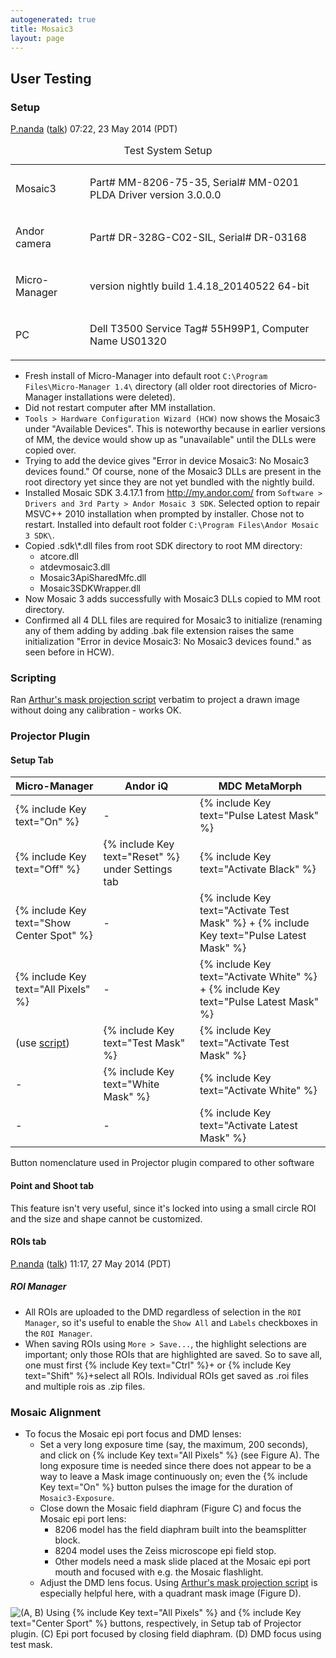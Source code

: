```yaml
---
autogenerated: true
title: Mosaic3
layout: page
---
```


## User Testing

### Setup

[P.nanda](User:P.nanda "wikilink")
([talk](User_talk:P.nanda "wikilink")) 07:22, 23 May 2014 (PDT)

<table>
<caption>Test System Setup</caption>
<tbody>
<tr class="odd">
<td><p>Mosaic3</p></td>
<td><p>Part# MM-8206-75-35, Serial# MM-0201<br />
PLDA Driver version 3.0.0.0</p></td>
</tr>
<tr class="even">
<td><p>Andor camera</p></td>
<td><p>Part# DR-328G-C02-SIL, Serial# DR-03168</p></td>
</tr>
<tr class="odd">
<td><p>Micro-Manager</p></td>
<td><p>version nightly build 1.4.18_20140522 64-bit</p></td>
</tr>
<tr class="even">
<td><p>PC</p></td>
<td><p>Dell T3500 Service Tag# 55H99P1, Computer Name US01320</p></td>
</tr>
</tbody>
</table>

  - Fresh install of Micro-Manager into default root `C:\Program
    Files\Micro-Manager 1.4\` directory (all older root directories of
    Micro-Manager installations were deleted).
  - Did not restart computer after MM installation.
  - `Tools > Hardware Configuration Wizard (HCW)` now shows the Mosaic3
    under "Available Devices". This is noteworthy because in earlier
    versions of MM, the device would show up as "unavailable" until the
    DLLs were copied over.
  - Trying to add the device gives "Error in device Mosaic3: No Mosaic3
    devices found." Of course, none of the Mosaic3 DLLs are present in
    the root directory yet since they are not yet bundled with the
    nightly build.
  - Installed Mosaic SDK 3.4.17.1 from <http://my.andor.com/> from
    `Software > Drivers and 3rd Party > Andor Mosaic 3 SDK`. Selected
    option to repair MSVC++ 2010 installation when prompted by
    installer. Chose not to restart. Installed into default root folder
    `C:\Program Files\Andor Mosaic 3 SDK\`.
  - Copied .sdk\\\*.dll files from root SDK directory to root MM
    directory:
      - atcore.dll
      - atdevmosaic3.dll
      - Mosaic3ApiSharedMfc.dll
      - Mosaic3SDKWrapper.dll
  - Now Mosaic 3 adds successfully with Mosaic3 DLLs copied to MM root
    directory.
  - Confirmed all 4 DLL files are required for Mosaic3 to initialize
    (renaming any of them adding by adding .bak file extension raises
    the same initialization "Error in device Mosaic3: No Mosaic3 devices
    found." as seen before in HCW).

### Scripting

Ran [Arthur's mask projection script](Mosaic3#Scripting "wikilink")
verbatim to project a drawn image without doing any calibration - works
OK.

### Projector Plugin

#### Setup Tab

| Micro-Manager                                | Andor iQ                                       | MDC MetaMorph                                                                      |
| -------------------------------------------- | ---------------------------------------------- | ---------------------------------------------------------------------------------- |
| {% include Key text="On" %}                     | \-                                             | {% include Key text="Pulse Latest Mask" %}                                            |
| {% include Key text="Off" %}                    | {% include Key text="Reset" %} under Settings tab | {% include Key text="Activate Black" %}                                               |
| {% include Key text="Show Center Spot" %}       | \-                                             | {% include Key text="Activate Test Mask" %} + {% include Key text="Pulse Latest Mask" %} |
| {% include Key text="All Pixels" %}             | \-                                             | {% include Key text="Activate White" %} + {% include Key text="Pulse Latest Mask" %}     |
| (use [script](Mosaic3#Scripting "wikilink")) | {% include Key text="Test Mask" %}                | {% include Key text="Activate Test Mask" %}                                           |
| \-                                           | {% include Key text="White Mask" %}               | {% include Key text="Activate White" %}                                               |
| \-                                           | \-                                             | {% include Key text="Activate Latest Mask" %}                                         |

Button nomenclature used in Projector plugin compared to other software

#### Point and Shoot tab

This feature isn't very useful, since it's locked into using a small
circle ROI and the size and shape cannot be customized.

#### ROIs tab

[P.nanda](User:P.nanda "wikilink")
([talk](User_talk:P.nanda "wikilink")) 11:17, 27 May 2014 (PDT)

##### ROI Manager

  - All ROIs are uploaded to the DMD regardless of selection in the `ROI
    Manager`, so it's useful to enable the `Show All` and `Labels`
    checkboxes in the `ROI Manager`.
  - When saving ROIs using `More > Save...`, the highlight selections
    are important; only those ROIs that are highlighted are saved. So to
    save all, one must first {% include Key text="Ctrl" %}+ or
    {% include Key text="Shift" %}+select all ROIs. Individual ROIs get
    saved as .roi files and multiple rois as .zip files.

### Mosaic Alignment

  - To focus the Mosaic epi port focus and DMD lenses:
      - Set a very long exposure time (say, the maximum, 200 seconds),
        and click on {% include Key text="All Pixels" %} (see Figure A).
        The long exposure time is needed since there does not appear to
        be a way to leave a Mask image continuously on; even the
        {% include Key text="On" %} button pulses the image for the
        duration of `Mosaic3-Exposure`.
      - Close down the Mosaic field diaphram (Figure C) and focus the
        Mosaic epi port lens:
          - 8206 model has the field diaphram built into the
            beamsplitter block.
          - 8204 model uses the Zeiss microscope epi field stop.
          - Other models need a mask slide placed at the Mosaic epi port
            mouth and focused with e.g. the Mosaic flashlight.
      - Adjust the DMD lens focus. Using [Arthur's mask projection
        script](Mosaic3#Scripting "wikilink") is especially helpful
        here, with a quadrant mask image (Figure D).

![(A, B) Using {% include Key text="All Pixels" %} and
{% include Key text="Center Sport" %} buttons, respectively, in Setup tab
of Projector plugin. (C) Epi port focused by closing field diaphram. (D)
DMD focus using test mask.](media/FullResolution_fig_mosic3_cal.png
"(A, B) Using  and  buttons, respectively, in Setup tab of Projector plugin. (C) Epi port focused by closing field diaphram. (D) DMD focus using test mask.")
